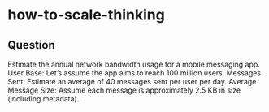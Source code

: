 # how-to-scale-thinking

## Question
Estimate the annual network bandwidth usage for a mobile messaging app.
User Base: Let’s assume the app aims to reach 100 million users.
Messages Sent: Estimate an average of 40 messages sent per user per day.
Average Message Size: Assume each message is approximately 2.5 KB in size (including metadata).

## 
